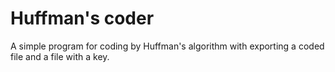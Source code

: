 # Huffman's coder

A simple program for coding by Huffman's algorithm with exporting a coded file and a file with a key.
